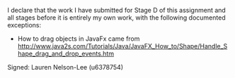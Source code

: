 I declare that the work I have submitted for Stage D of this assignment and all stages before it is entirely my own work, with the following documented exceptions:

* How to drag objects in JavaFx came from http://www.java2s.com/Tutorials/Java/JavaFX_How_to/Shape/Handle_Shape_drag_and_drop_events.htm

Signed: Lauren Nelson-Lee (u6378754)
